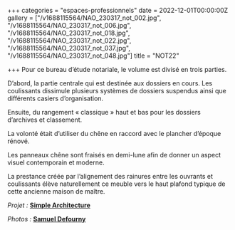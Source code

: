 +++
categories = "espaces-professionnels"
date = 2022-12-01T00:00:00Z
gallery = ["/v1688115564/NAO_230317_not_002.jpg", "/v1688115564/NAO_230317_not_006.jpg", "/v1688115564/NAO_230317_not_018.jpg", "/v1688115564/NAO_230317_not_022.jpg", "/v1688115564/NAO_230317_not_037.jpg", "/v1688115564/NAO_230317_not_048.jpg"]
title = "NOT22"

+++
Pour ce bureau d’étude notariale, le volume est divisé en trois parties. 

D’abord, la partie centrale qui est destinée aux dossiers en cours. Les coulissants dissimule plusieurs systèmes de dossiers suspendus ainsi que différents casiers d’organisation.

Ensuite, du rangement « classique » haut et bas pour les dossiers d’archives et classement.

La volonté était d’utiliser du chêne en raccord avec le plancher d’époque rénové. 

Les panneaux chêne sont fraisés en demi-lune afin de donner un aspect visuel contemporain et moderne.

La prestance créée par l’alignement des rainures entre les ouvrants et coulissants élève naturellement ce meuble vers le haut plafond typique de cette ancienne maison de maître. 


_Projet :_ [**Simple Architecture**](https://simplearchitecture.be/ "Link")

_Photos :_ [**Samuel Defourny**](https://www.smdf.be/ "Link")